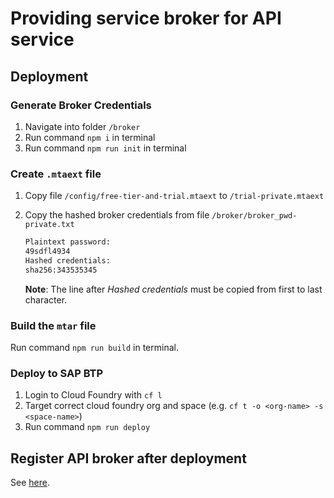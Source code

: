 # Providing service broker for API service

## Deployment

### Generate Broker Credentials

1. Navigate into folder `/broker`
2. Run command `npm i` in terminal
3. Run command `npm run init` in terminal

### Create `.mtaext` file

1. Copy file `/config/free-tier-and-trial.mtaext` to `/trial-private.mtaext`
2. Copy the hashed broker credentials from file `/broker/broker_pwd-private.txt`

   ```txt
   Plaintext password:
   49sdfl4934
   Hashed credentials:
   sha256:343535345
   ```

   **Note**: The line after *Hashed credentials* must be copied from first to last character.

### Build the `mtar` file

Run command `npm run build` in terminal.

### Deploy to SAP BTP

1. Login to Cloud Foundry with `cf l`
2. Target correct cloud foundry org and space (e.g. `cf t -o <org-name> -s <space-name>`)
3. Run command `npm run deploy`

## Register API broker after deployment

See [here](./broker/README.md).
